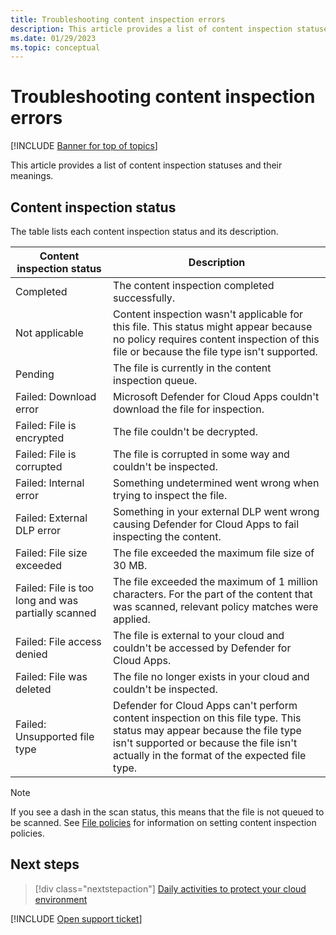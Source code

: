 ```yaml
---
title: Troubleshooting content inspection errors 
description: This article provides a list of content inspection statuses and their meanings.
ms.date: 01/29/2023
ms.topic: conceptual
---
```

# Troubleshooting content inspection errors

[!INCLUDE [Banner for top of topics](includes/banner.md)]

This article provides a list of content inspection statuses and their meanings.

## Content inspection status

The table lists each content inspection status and its description.

|Content inspection status|Description|
|---|---|
|Completed|The content inspection completed successfully.|
|Not applicable|Content inspection wasn't applicable for this file. This status might appear because no policy requires content inspection of this file or because the file type isn't supported.|
|Pending|The file is currently in the content inspection queue.|
|Failed: Download error|Microsoft Defender for Cloud Apps couldn't download the file for inspection.|
|Failed: File is encrypted|The file couldn't be decrypted.|
|Failed: File is corrupted|The file is corrupted in some way and couldn't be inspected.|
|Failed: Internal error|Something undetermined went wrong when trying to inspect the file.|
|Failed: External DLP error|Something in your external DLP went wrong causing Defender for Cloud Apps to fail inspecting the content.|
|Failed: File size exceeded|The file exceeded the maximum file size of 30 MB.|
|Failed: File is too long and was partially scanned|The file exceeded the maximum of 1 million characters. For the part of the content that was scanned, relevant policy matches were applied.|
|Failed: File access denied|The file is external to your cloud and couldn't be accessed by Defender for Cloud Apps.|
|Failed: File was deleted|The file no longer exists in your cloud and couldn't be inspected.|
|Failed: Unsupported file type|Defender for Cloud Apps can't perform content inspection on this file type. This status may appear because the file type isn't supported or because the file isn't actually in the format of the expected file type.|

> [!NOTE]
> If you see a dash in the scan status, this means that the file is not queued to be scanned. See [File policies](data-protection-policies.md) for information on setting content inspection policies.

## Next steps

> [!div class="nextstepaction"]
> [Daily activities to protect your cloud environment](daily-activities-to-protect-your-cloud-environment.md)

[!INCLUDE [Open support ticket](includes/support.md)]
